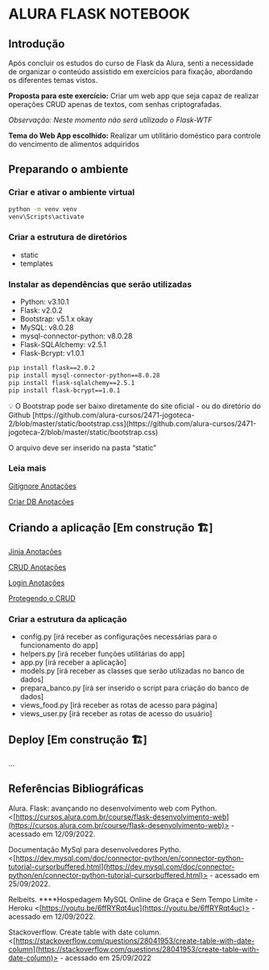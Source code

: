 # ALURA FLASK NOTEBOOK

## Introdução

Após concluir os estudos do curso de Flask da Alura, senti a necessidade de organizar o conteúdo assistido em exercícios para fixação, abordando os diferentes temas vistos.

**Proposta para este exercício:** Criar um web app que seja capaz de realizar operações CRUD apenas de textos, com senhas criptografadas.

*Observação: Neste momento não será utilizado o Flask-WTF*

**Tema do Web App escolhido:** Realizar um utilitário doméstico para controle do vencimento de alimentos adquiridos 

## Preparando o ambiente

### Criar e ativar o ambiente virtual

```bash
python -m venv venv
venv\Scripts\activate
```

### Criar a estrutura de diretórios

- static
- templates

### Instalar as dependências que serão utilizadas

- Python: v3.10.1
- Flask: v2.0.2
- Bootstrap: v5.1.x okay
- MySQL: v8.0.28
- mysql-connector-python: v8.0.28
- Flask-SQLAlchemy: v2.5.1
- Flask-Bcrypt: v1.0.1

```bash
pip install flask==2.0.2
pip install mysql-connector-python==8.0.28
pip install flask-sqlalchemy==2.5.1
pip install flask-bcrypt==1.0.1
```

<aside>
💡 O Bootstrap pode ser baixo diretamente do site oficial - ou do diretório do Github [https://github.com/alura-cursos/2471-jogoteca-2/blob/master/static/bootstrap.css](https://github.com/alura-cursos/2471-jogoteca-2/blob/master/static/bootstrap.css) 

O arquivo deve ser inserido na pasta “static”

</aside>

### Leia mais

[Gitignore Anotações](/docs/gitignore_anotacoes.md)

[Criar DB Anotações](/docs/criar_db_anotacoes.md)

## Criando a aplicação [Em construção 🏗️]

[Jinja Anotações](/docs/jinja_anotacoes.md)

[CRUD Anotações](/docs/crud_anotacoes.md)

[Login Anotações](/docs/login_anotacoes.md)

[Protegendo o CRUD](/docs/protegendo_o_crud_anotacoes.md)

### Criar a estrutura da aplicação

- config.py [irá receber as configurações necessárias para o funcionamento do app]
- helpers.py [irá receber funções utilitárias do app]
- app.py [irá receber a aplicação]
- models.py [irá receber as classes que serão utilizadas no banco de dados]
- prepara_banco.py [irá ser inserido o script para criação do banco de dados]
- views_food.py [irá receber as rotas de acesso para página]
- views_user.py [irá receber as rotas de acesso do usuário]

## Deploy [Em construção 🏗️]

…

## Referências Bibliográficas

Alura. Flask: avançando no desenvolvimento web com Python. <[https://cursos.alura.com.br/course/flask-desenvolvimento-web](https://cursos.alura.com.br/course/flask-desenvolvimento-web)> - acessado em 12/09/2022.

Documentação MySql para desenvolvedores Pytho. <[https://dev.mysql.com/doc/connector-python/en/connector-python-tutorial-cursorbuffered.html](https://dev.mysql.com/doc/connector-python/en/connector-python-tutorial-cursorbuffered.html)> - acessado em 25/09/2022. 

Relbeits. ****Hospedagem MySQL Online de Graça e Sem Tempo Limite - Heroku <[https://youtu.be/6ffRYRqt4uc](https://youtu.be/6ffRYRqt4uc)> - acessado em 12/09/2022.

Stackoverflow. Create table with date column. <[https://stackoverflow.com/questions/28041953/create-table-with-date-column](https://stackoverflow.com/questions/28041953/create-table-with-date-column)> - acessado em 25/09/2022